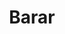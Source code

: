 ---
title: "Barar"
title_bn: "বারার নদী"
description: "Barar river starts from Raghunathpur & Boro Pathaliya and one stream ends at Singua, another stream ends at the North of Rashidpur."
---